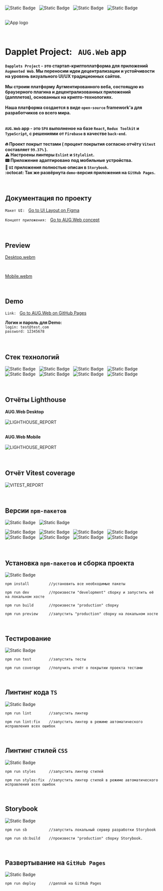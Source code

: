 <br>

![Static Badge](public/docs/badges/React.svg)&nbsp;&nbsp;&nbsp;![Static Badge](public/docs/badges/TypeScript.svg)&nbsp;&nbsp;&nbsp;![Static Badge](public/docs/badges/ReduxToolkit.svg)&nbsp;&nbsp;&nbsp;![Static Badge](public/docs/badges/Firebase.svg)<br><br>

![App logo](public/docs/logo.png)

<br>

# Dapplet Project:&nbsp;&nbsp;&nbsp;`AUG.Web` app<br>

#### `Dapplets Project` - это cтартап-криптоплатформа для приложений `Augmented Web`. Мы переносим идеи децентрализации и устойчивости на уровень визуального UI/UX традиционных сайтов. <br><br> Мы строим платформу Аугментированного веба, состоящую из браузерного плагина и децентрализованных приложений (дапплетов), основанных на крипто-технологиях. <br><br>Наша платформа создается в виде `open-source` framework'a для разработчиков со всего мира.<br><br><br>`AUG.Web` app - это `SPA` выполненое на базе `React`, `Redux Toolkit` и `TypeScript`, c решениями от `Firebase` в качестве `back-end`.<br><br>:fire: Проект покрыт тестами ( процент покрытия согласно отчёту `Vitest` составляет `99.37%` ).<br>:warning: Настроены линтеры `Eslint` и `Stylelint`.<br>:pager: Приложение адаптировано под мобильные устройства.<br>:book: `UI` приложения полностью описан в `Storybook`.<br>:octocat: Так же развёрнута `demo`-версия приложения на `GitHub Pages`.<br><br><br>

## Документация по проекту

`Макет UI:`&nbsp;&nbsp;&nbsp;<a target="_blank" rel="noopener noreferrer" href="https://www.figma.com/file/YGXq1mzXTTc4Rfwt5vxgUo">Go to UI Layout on Figma</a>

`Концепт приложения:`&nbsp;&nbsp;&nbsp;<a target="_blank" rel="noopener noreferrer" href="https://docs.google.com/document/d/1P9-Ur83w0CRPdOGwoMBbiejUsTFnNnrMqXMA06JK0JY/edit?usp=sharing">Go to AUG.Web concept</a><br><br><br>

## Preview

[Desktop.webm](https://github.com/Abubjazov/AUG.Web/assets/1412333/e254f061-7cc4-4d57-9c51-b4eab61bc508)

<br>

[Mobile.webm](https://github.com/Abubjazov/AUG.Web/assets/1412333/89ebed83-905c-466f-9cf0-1087955e8f22)

<br>

## Demo

`Link:`&nbsp;&nbsp;&nbsp;<a target="_blank" rel="noopener noreferrer" href="https://abubjazov.github.io/AUGWeb/">Go to AUG.Web on GitHub Pages</a>

**Логин и пароль для Demo:**<br>
`login: test@test.com`<br>
`password: 12345678`
<br><br><br>

## Стек технологий

![Static Badge](public/docs/badges/React.svg)&nbsp;&nbsp;&nbsp;![Static Badge](public/docs/badges/TypeScript.svg)&nbsp;&nbsp;&nbsp;![Static Badge](public/docs/badges/ReduxToolkit.svg)&nbsp;&nbsp;&nbsp;![Static Badge](public/docs/badges/Firebase.svg)&nbsp;&nbsp;&nbsp;![Static Badge](public/docs/badges/Vite.svg)&nbsp;&nbsp;&nbsp;![Static Badge](public/docs/badges/Storybook.svg)&nbsp;&nbsp;&nbsp;![Static Badge](public/docs/badges/Eslint.svg)&nbsp;&nbsp;&nbsp;![Static Badge](public/docs/badges/Stylelint.svg)
<br><br><br>

## Отчёты Lighthouse

**AUG.Web Desktop**<br><br>
![LIGHTHOUSE_REPORT](public/docs/lighthouse_desktop.png)<br><br>

**AUG.Web Mobile**<br><br>
![LIGHTHOUSE_REPORT](public/docs/lighthouse_mobile.png)<br><br><br>

## Отчёт Vitest coverage

![VITEST_REPORT](public/docs/vitest_coverage_report.png)<br><br><br>

## Версии `npm-пакетов`

![Static Badge](public/docs/version_badges/NodeJS_version.svg)&nbsp;&nbsp;&nbsp;![Static Badge](public/docs/version_badges/npm_version.svg)&nbsp;&nbsp;&nbsp;

![Static Badge](public/docs/version_badges/React_version.svg)&nbsp;&nbsp;&nbsp;![Static Badge](public/docs/version_badges/TypeScript_version.svg)&nbsp;&nbsp;&nbsp;![Static Badge](public/docs/version_badges/ReduxToolkit_version.svg)&nbsp;&nbsp;&nbsp;![Static Badge](public/docs/version_badges/Firebase_version.svg)&nbsp;&nbsp;&nbsp;![Static Badge](public/docs/version_badges/Vite_version.svg)&nbsp;&nbsp;&nbsp;![Static Badge](public/docs/version_badges/Storybook_version.svg)&nbsp;&nbsp;&nbsp;![Static Badge](public/docs/version_badges/Eslint_version.svg)&nbsp;&nbsp;&nbsp;![Static Badge](public/docs/version_badges/Stylelint_version.svg)
<br><br><br>

## Установка `npm-пакетов` и сборка проекта

![Static Badge](public/docs/badges/Vite.svg)

```
npm install         //установить все необходимые пакеты

npm run dev         //произвести "development" сборку и запустить её на локальном хосте

npm run build       //произвести "production" сборку

npm run preview     //запустить "production" сборку на локальном хосте
```

<br>

## Тестирование

![Static Badge](public/docs/badges/Vitest.svg)

```
npm run test        //запустить тесты

npm run coverage    //получить отчёт о покрытии проекта тестами
```

<br>

## Линтинг кода `TS`

![Static Badge](public/docs/badges/Eslint.svg)

```
npm run lint        //запустить линтер

npm run lint:fix    //запустить линтер в режиме автоматического исправления всех ошибок
```

<br>

## Линтинг стилей `CSS`

![Static Badge](public/docs/badges/Stylelint.svg)

```
npm run styles      //запустить линтер стилей

npm run styles:fix  //запустить линтер стилей в режиме автоматического исправления всех ошибок
```

<br>

## Storybook

![Static Badge](public/docs/badges/Storybook.svg)

```
npm run sb          //запустить локальный сервер разработки Storybook

npm run sb:build    //произвести "production" сборку Storybook.
```

<br>

## Развертывание на `GitHub Pages`

![Static Badge](public/docs/badges/GitHub.svg)

```
npm run deploy      //деплой на GitHub Pages
```
